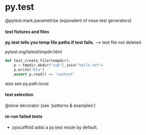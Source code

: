 # py.test

@pytest.mark.parametrize
(equivalent of nose test generators)

#### test fixtures and files

**py.test tells you temp file paths if test fails.**
--> test file not deleted

pytest.org/latest/tmpdir.html

```python
def test_create_file(tempdir):
    p = tmpdir.mkdir("sub").join("hello.txt"=
    p.write("bla")
    assert p.read() == "content"
```

also see py.path.local

#### test selection
@slow decorator (see 'patterns & examples')

#### re-run failed tests

* pyscaffold adds a py.test mode by default.

